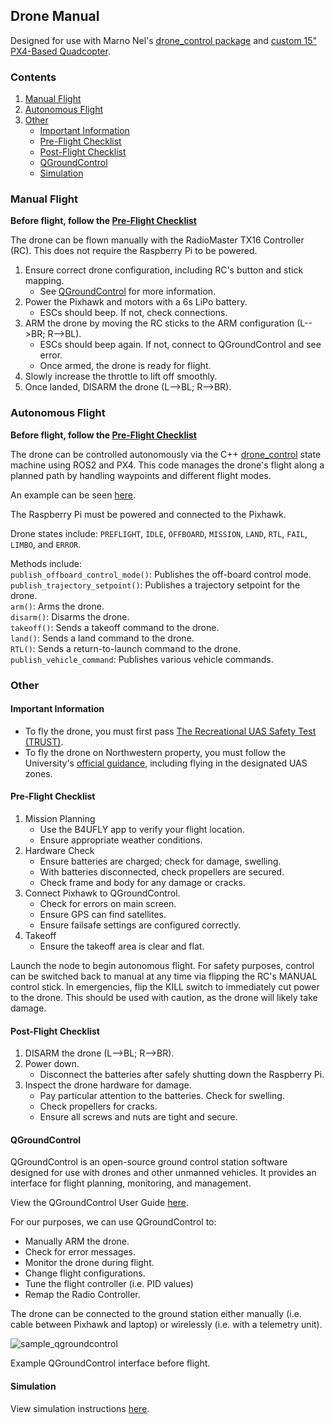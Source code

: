 ## Drone Manual

Designed for use with Marno Nel's [drone_control package](https://github.com/Marnonel6/ROS2_offboard_drone_control/tree/main) and [custom 15" PX4-Based Quadcopter](https://marnonel6.github.io/projects/0-autonomous-px4-drone).

### Contents

1. [Manual Flight](#manual-flight)
2. [Autonomous Flight](#autonomous-flight)
3. [Other](#other)  
   * [Important Information](#important-information)
   * [Pre-Flight Checklist](#pre-flight-checklist)
   * [Post-Flight Checklist](#post-flight-checklist)
   * [QGroundControl](#qgroundcontrol)
   * [Simulation](#simulation)


### Manual Flight

**Before flight, follow the [Pre-Flight Checklist](#pre-flight-checklist)**

The drone can be flown manually with the RadioMaster TX16 Controller (RC). This does not require the Raspberry Pi to be powered.


1. Ensure correct drone configuration, including RC's button and stick mapping.  
   * See [QGroundControl](#qgroundcontrol) for more information.
2. Power the Pixhawk and motors with a 6s LiPo battery.  
   * ESCs should beep. If not, check connections.
3. ARM the drone by moving the RC sticks to the ARM configuration (L-->BR; R-->BL).  
   * ESCs should beep again. If not, connect to QGroundControl and see error.
   * Once armed, the drone is ready for flight.
4. Slowly increase the throttle to lift off smoothly.
5. Once landed, DISARM the drone (L-->BL; R-->BR).


### Autonomous Flight

**Before flight, follow the [Pre-Flight Checklist](#pre-flight-checklist)**

The drone can be controlled autonomously via the C++ [drone_control](https://github.com/Marnonel6/ROS2_offboard_drone_control/blob/main/drone_control/src/drone_control.cpp) state machine using ROS2 and PX4. This code manages the drone's flight along a planned path by handling waypoints and different flight modes.

An example can be seen [here](https://github.com/Marnonel6/ROS2_offboard_drone_control/blob/main/drone_control/src/path_planning.cpp).

The Raspberry Pi must be powered and connected to the Pixhawk.

Drone states include: `PREFLIGHT`, `IDLE`, `OFFBOARD`, `MISSION`, `LAND`, `RTL`, `FAIL`, `LIMBO`, and `ERROR`.

Methods include:  
`publish_offboard_control_mode()`: Publishes the off-board control mode.  
`publish_trajectory_setpoint()`: Publishes a trajectory setpoint for the drone.  
`arm()`: Arms the drone.  
`disarm()`: Disarms the drone.  
`takeoff()`: Sends a takeoff command to the drone.  
`land()`: Sends a land command to the drone.  
`RTL()`: Sends a return-to-launch command to the drone.  
`publish_vehicle_command`: Publishes various vehicle commands.  


### Other

#### Important Information

* To fly the drone, you must first pass [The Recreational UAS Safety Test (TRUST)](https://www.faa.gov/uas/recreational_flyers/knowledge_test_updates).
* To fly the drone on Northwestern property, you must follow the University's [official guidance](https://www.faa.gov/uas/recreational_flyers/knowledge_test_updates), including flying in the designated UAS zones.

#### Pre-Flight Checklist

1. Mission Planning  
   * Use the B4UFLY app to verify your flight location.  
   * Ensure appropriate weather conditions.
2. Hardware Check  
   * Ensure batteries are charged; check for damage, swelling.
   * With batteries disconnected, check propellers are secured.
   * Check frame and body for any damage or cracks.
3. Connect Pixhawk to QGroundControl.  
   * Check for errors on main screen.
   * Ensure GPS can find satellites.
   * Ensure failsafe settings are configured correctly.
4. Takeoff  
   * Ensure the takeoff area is clear and flat.

Launch the node to begin autonomous flight. For safety purposes, control can be switched back to manual at any time via flipping the RC's MANUAL control stick. In emergencies, flip the KILL switch to immediately cut power to the drone. This should be used with caution, as the drone will likely take damage.

#### Post-Flight Checklist

1. DISARM the drone (L-->BL; R-->BR).
2. Power down.  
   * Disconnect the batteries after safely shutting down the Raspberry Pi.
3. Inspect the drone hardware for damage.  
   * Pay particular attention to the batteries. Check for swelling.
   * Check propellers for cracks.
   * Ensure all screws and nuts are tight and secure.

#### QGroundControl

QGroundControl is an open-source ground control station software designed for use with drones and other unmanned vehicles. It provides an interface for flight planning, monitoring, and management.

View the QGroundControl User Guide [here](https://docs.qgroundcontrol.com/master/en/qgc-user-guide/).

For our purposes, we can use QGroundControl to:  
   * Manually ARM the drone.
   * Check for error messages.
   * Monitor the drone during flight.
   * Change flight configurations.
   * Tune the flight controller (i.e. PID values)
   * Remap the Radio Controller.

The drone can be connected to the ground station either manually (i.e. cable between Pixhawk and laptop) or wirelessly (i.e. with a telemetry unit).

![sample_qgroundcontrol](https://github.com/henryburon/stable-drone-delivery/assets/141075086/f731c737-79ba-47ad-a6bc-9fb505aa8965)

Example QGroundControl interface before flight.

#### Simulation

View simulation instructions [here](https://github.com/Marnonel6/ROS2_offboard_drone_control/tree/main?tab=readme-ov-file#sitl-simulation).

